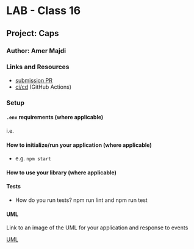 # LAB - Class 16

## Project: Caps

### Author: Amer Majdi

### Links and Resources

- [submission PR](https://github.com/Amer-401-advanced-javascript/caps/pull/2)
- [ci/cd](https://github.com/Amer-401-advanced-javascript/caps/actions) (GitHub Actions)
<!-- - - [back-end server url](http://xyz.com) (when applicable)
- [front-end application](http://xyz.com) (when applicable) -->

### Setup

#### `.env` requirements (where applicable)

i.e.

<!-- - `PORT` - Port Number
- `MONGODB_URI` - URL to the running mongo instance/db -->

#### How to initialize/run your application (where applicable)

- e.g. `npm start`

#### How to use your library (where applicable)

#### Tests

- How do you run tests? npm run lint and npm run test
<!-- - Any tests of note?
- Describe any tests that you did not complete, skipped, etc -->

#### UML

Link to an image of the UML for your application and response to events

[UML](https://drive.google.com/file/d/1QipZaGmgaLv4Ypo-VXCETFh3IFDCvmFY/view?usp=sharing)
